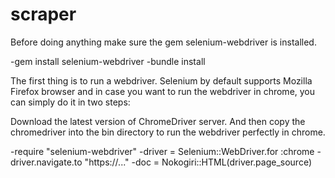 # scraper

Before doing anything make sure the gem selenium-webdriver is installed.

-gem install selenium-webdriver
-bundle install

The first thing is to run a webdriver. Selenium by default supports Mozilla Firefox browser and in case you want to run the webdriver in chrome, you can simply do it in two steps:

Download the latest version of ChromeDriver server. And then copy the chromedriver into the bin directory to run the webdriver perfectly in chrome.

-require "selenium-webdriver"
-driver = Selenium::WebDriver.for :chrome
-driver.navigate.to "https://..."
-doc = Nokogiri::HTML(driver.page_source)


